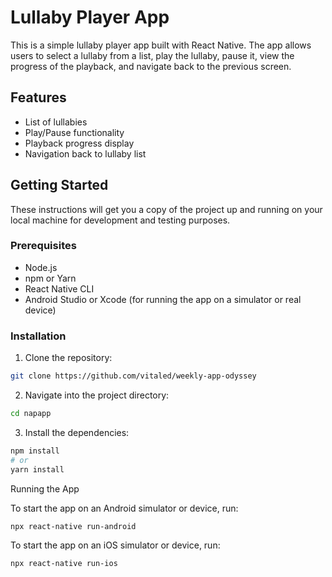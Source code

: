 # Lullaby Player App

This is a simple lullaby player app built with React Native. The app allows users to select a lullaby from a list, play the lullaby, pause it, view the progress of the playback, and navigate back to the previous screen.

## Features

- List of lullabies
- Play/Pause functionality
- Playback progress display
- Navigation back to lullaby list

## Getting Started

These instructions will get you a copy of the project up and running on your local machine for development and testing purposes.

### Prerequisites

- Node.js
- npm or Yarn
- React Native CLI
- Android Studio or Xcode (for running the app on a simulator or real device)

### Installation

1) Clone the repository:

```bash
git clone https://github.com/vitaled/weekly-app-odyssey
```

2) Navigate into the project directory:

```bash
cd napapp
```

3) Install the dependencies:

```bash
npm install
# or
yarn install
```

Running the App

To start the app on an Android simulator or device, run:

```bash
npx react-native run-android
```

To start the app on an iOS simulator or device, run:

```bash
npx react-native run-ios
```
